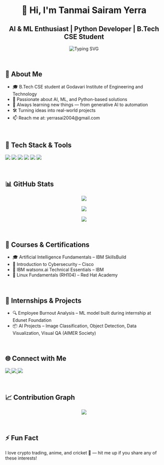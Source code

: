 
<h1 align="center">👋 Hi, I'm Tanmai Sairam Yerra</h1>
<h2 align="center">AI & ML Enthusiast | Python Developer | B.Tech CSE Student</h2>

<p align="center">
  <img src="https://readme-typing-svg.demolab.com?font=Fira+Code&duration=3000&pause=1000&color=00C2FF&center=true&vCenter=true&width=500&lines=Exploring+AI+and+ML;Building+chatbots+%26+automation+tools;Let's+create+amazing+things+together!" alt="Typing SVG" />
</p>

<br/>

<h2>🚀 About Me</h2>

<ul>
  <li>🎓 B.Tech CSE student at Godavari Institute of Engineering and Technology</li>
  <li>🤖 Passionate about AI, ML, and Python-based solutions</li>
  <li>🧠 Always learning new things — from generative AI to automation</li>
  <li>🛠️ Turning ideas into real-world projects</li>
  <li>📫 Reach me at: yerrasai2004@gmail.com</li>
</ul>

<br/>

<h2>🧰 Tech Stack & Tools</h2>

<p align="left">
  <img src="https://img.shields.io/badge/Python-3776AB?style=for-the-badge&logo=python&logoColor=white"/>
  <img src="https://img.shields.io/badge/Machine%20Learning-FCC624?style=for-the-badge&logo=scikitlearn&logoColor=black"/>
  <img src="https://img.shields.io/badge/Data%20Visualization-FE7A16?style=for-the-badge&logo=plotly&logoColor=white"/>
  <img src="https://img.shields.io/badge/Linux-000000?style=for-the-badge&logo=linux&logoColor=white"/>
  <img src="https://img.shields.io/badge/Git-F05032?style=for-the-badge&logo=git&logoColor=white"/>
  <img src="https://img.shields.io/badge/GitHub-181717?style=for-the-badge&logo=github&logoColor=white"/>
</p>

<br/>

<h2>📊 GitHub Stats</h2>

<p align="center">
  <img src="https://github-readme-stats.vercel.app/api?username=Y-TANMAI-SAIRAM&show_icons=true&theme=radical" />
  <br/><br/>
  <img src="https://github-readme-streak-stats.herokuapp.com?user=Y-TANMAI-SAIRAM&theme=radical&hide_border=false" />
  <br/><br/>
  <img src="https://github-readme-stats.vercel.app/api/top-langs/?username=Y-TANMAI-SAIRAM&layout=compact&theme=radical" />
</p>

<br/>

<h2>🧠 Courses & Certifications</h2>

<ul>
  <li>🎓 Artificial Intelligence Fundamentals – IBM SkillsBuild</li>
  <li>🔐 Introduction to Cybersecurity – Cisco</li>
  <li>🤖 IBM watsonx.ai Technical Essentials – IBM</li>
  <li>🐧 Linux Fundamentals (RH104) – Red Hat Academy</li>
</ul>

<br/>

<h2>💼 Internships & Projects</h2>

<ul>
  <li>🔍 Employee Burnout Analysis – ML model built during internship at Edunet Foundation</li>
  <li>📦 AI Projects – Image Classification, Object Detection, Data Visualization, Visual QA (AIMER Society)</li>
</ul>

<br/>

<h2>🌐 Connect with Me</h2>

<p align="left">
  <a href="https://www.linkedin.com/in/tanmai-sairam-yerra-b02376310" target="_blank">
    <img src="https://img.shields.io/badge/LinkedIn-0077B5?style=for-the-badge&logo=linkedin&logoColor=white" />
  </a>
  <a href="https://www.credly.com/users/y-tanmai-sai-ram" target="_blank">
    <img src="https://img.shields.io/badge/Credly-002654?style=for-the-badge&logo=credly&logoColor=white" />
  </a>
  <a href="mailto:yerrasai2004@gmail.com">
    <img src="https://img.shields.io/badge/Email-D14836?style=for-the-badge&logo=gmail&logoColor=white" />
  </a>
</p>

<br/>

<h2>📈 Contribution Graph</h2>

<p align="center">
  <img src="https://github-contribution-graph.ezvis.tech/graph?username=Y-TANMAI-SAIRAM&theme=react-dark" />
</p>

<br/>

<h2>⚡ Fun Fact</h2>

<p>I love crypto trading, anime, and cricket 🏏 — hit me up if you share any of these interests!</p>
